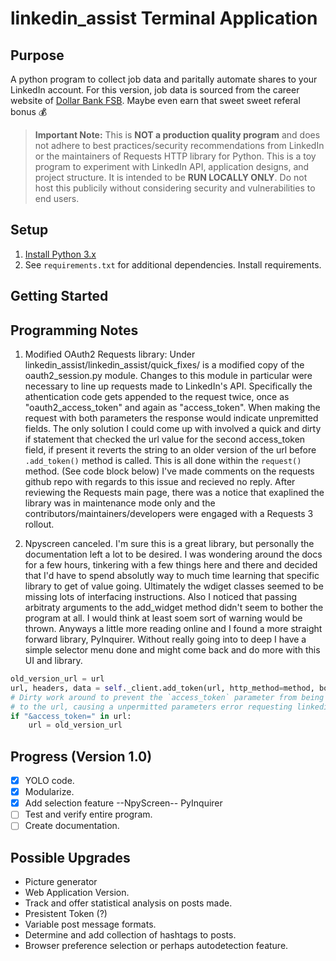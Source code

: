 linkedin_assist Terminal Application
==================

## Purpose
A python program to collect job data and paritally automate shares to your LinkedIn account. For this version, job data is sourced from the career website of [Dollar Bank FSB](https://dollarbankcareers.dejobs.org/). Maybe even earn that sweet sweet referal bonus :moneybag:
> **Important Note:**
> This is **NOT a production quality program** and does not adhere to best practices/security recommendations from LinkedIn or the maintainers of Requests HTTP library for Python.
> This is a toy program to experiment with LinkedIn API, application designs, and project structure. It is intended to be **RUN LOCALLY ONLY**. Do not host this publicily without considering security and vulnerabilities to end users.


## Setup
1. [Install Python 3.x](https://www.python.org/downloads/)
2. See `requirements.txt` for additional dependencies. Install requirements.

## Getting Started

## Programming Notes
1. Modified OAuth2 Requests library: Under linkedin_assist/linkedin_assist/quick_fixes/ is a modified copy of the oauth2_session.py module. Changes to this module in particular were necessary to line up requests made to LinkedIn's API. Specifically the athentication code gets appended to the request twice, once as "oauth2_access_token" and again as "access_token". When making the request with both parameters the response would indicate unpremitted fields. The only solution I could come up with involved a quick and dirty if statement that checked the url value for the second access_token field, if present it reverts the string to an older version of the url before `.add_token()` method is called. This is all done within the `request()` method. (See code block below) I've made comments on the requests github repo with regards to this issue and recieved no reply. After reviewing the Requests main page, there was a notice that exaplined the library was in maintenance mode only and the contributors/maintainers/developers were engaged with a Requests 3 rollout.

2. Npyscreen canceled. I'm sure this is a great library, but personally the documentation left a lot to be desired. I was wondering around the docs for a few hours, tinkering with a few things here and there and decided that I'd have to spend absolutly way to much time learning that specific library to get of value going. Ultimately the wdiget classes seemed to be missing lots of interfacing instructions. Also I noticed that passing arbitraty arguments to the add_widget method didn't seem to bother the program at all. I would think at least soem sort of warning would be thrown. Anyways a little more reading online and I found a more straight forward library, PyInquirer. Without really going into to deep I have a simple selector menu done and might come back and do more with this UI and library.

```python
old_version_url = url
url, headers, data = self._client.add_token(url, http_method=method, body=data, headers=headers)
# Dirty work around to prevent the `access_token` parameter from being added
# to the url, causing a unpermitted parameters error requesting linkedin resource.
if "&access_token=" in url:
    url = old_version_url
```

## Progress (Version 1.0)
- [X] YOLO code.
- [X] Modularize.
- [X] Add selection feature --NpyScreen-- PyInquirer
- [ ] Test and verify entire program.
- [ ] Create documentation.

## Possible Upgrades
- Picture generator
- Web Application Version.
- Track and offer statistical analysis on posts made.
- Presistent Token (?)
- Variable post message formats.
- Determine and add collection of hashtags to posts.
- Browser preference selection or perhaps autodetection feature.